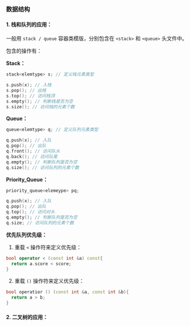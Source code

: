 ### 数据结构



#### 1. 栈和队列的应用：

一般用 `stack / queue` 容器类模版，分别包含在 `<stack>` 和 `<queue>` 头文件中。

包含的操作有：

**Stack：**

```c++
stack<elemtype> s; // 定义栈元素类型

s.push(x); // 入栈
s.pop(); // 出栈
s.top(); // 访问栈顶
s.empty(); // 判断栈是否为空
s.size(); // 访问栈的元素个数
```

**Queue：**

```c++
queue<elemtype> q; // 定义队列元素类型

q.push(x); // 入队
q.pop(); // 出队
q.front(); // 访问队头
q.back(); // 访问队尾
q.empty(); // 判断队列是否为空
q.size(); // 访问队列的元素个数
```

**Priority_Queue：**

```c++
priority_queue<elemeype> pq;

q.push(x); // 入队
q.pop(); // 出队
q.top(); // 访问对头
q.empty(); // 判断队列是否为空
q.size; // 访问队列的元素个数
```

**优先队列优先级：**

1. 重载 `<` 操作符来定义优先级：

```c++
bool operator < (const int &a) const{
  return a.score < score;
}
```

2. 重载 `()` 操作符来定义优先级：

```c++
bool operatior () (const int &a, const int &b){
  return a > b;
}
```



#### 2. 二叉树的应用：


